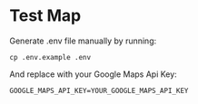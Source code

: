 # Test Map

Generate .env file manually by running:

```
cp .env.example .env
```

And replace with your Google Maps Api Key:
```
GOOGLE_MAPS_API_KEY=YOUR_GOOGLE_MAPS_API_KEY
```

